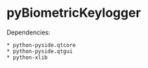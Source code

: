 pyBiometricKeylogger
===================

Dependencies:

	* python-pyside.qtcore
	* python-pyside.qtgui
	* python-xlib
